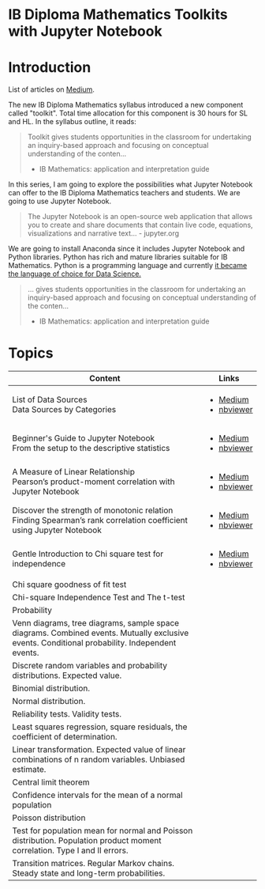 # IB Diploma Mathematics Toolkits with Jupyter Notebook

# Introduction

List of articles on [Medium](https://medium.com/@shinichiokada). 

The new IB Diploma Mathematics syllabus introduced a new component called "toolkit". Total time allocation for this component is 30 hours for SL and HL. In the syllabus outline, it reads:

> Toolkit gives students opportunities in the classroom for undertaking
> an inquiry-based approach and focusing on conceptual understanding 
> of the conten...
> - IB Mathematics: application and interpretation guide

In this series, I am going to explore the possibilities what Jupyter Notebook can offer to the IB Diploma Mathematics teachers and students. We are going to use Jupyter Notebook.

> The Jupyter Notebook is an open-source web application that allows you to create and share documents that contain live code, equations, visualizations and narrative text... - jupyter.org

We are going to install Anaconda since it includes Jupyter Notebook and Python libraries. Python has rich and mature libraries suitable for IB Mathematics. Python is a programming language and currently [it became the language of choice for Data Science.](https://www.netguru.com/blog/how-did-pytho-become-the-language-of-choice-for-data-science)

> ... gives students opportunities in the classroom for undertaking
> an inquiry-based approach and focusing on conceptual understanding 
> of the conten...
> - IB Mathematics: application and interpretation guide


# Topics

Content|Links
---|---
List of Data Sources<br> Data Sources by Categories|<ul><li>[Medium](https://medium.com/@shinichiokada/list-of-data-sources-de586e4fdd7?source=friends_link&sk=b57ca4c7f42d27dd81141a2d300a1813)<li>[nbviewer](https://nbviewer.jupyter.org/github/shinokada/python-for-ib-diploma-mathematics/blob/master/List_of_Data_sources.ipynb)</ul>
Beginner's Guide to Jupyter Notebook<br> From the setup to the descriptive statistics|<ul><li>[Medium](https://towardsdatascience.com/beginners-guide-to-jupyter-notebook-8bb85b85085?source=friends_link&sk=83bbd7201d6010e95f10b7c8e04d6545)<li>[nbviewer](https://nbviewer.jupyter.org/github/shinokada/python-for-ib-diploma-mathematics/blob/master/Beginners-Guide-to-Jupyter-Notebook.ipynb)</ul>
A Measure of Linear Relationship<br> Pearson’s product-moment correlation with Jupyter Notebook|<ul><li>[Medium](https://towardsdatascience.com/a-measure-of-linear-relationship-5dd4a995ee7e?source=friends_link&sk=a68b5bc35334e5a501ead9900f0ea5db)<li>[nbviewer](https://nbviewer.jupyter.org/github/shinokada/python-for-ib-diploma-mathematics/blob/master/A-Measure-of-Linear-Relationship.ipynb)</ul>
Discover the strength of monotonic relation<br> Finding Spearman’s rank correlation coefficient using Jupyter Notebook|<ul><li>[Medium](https://towardsdatascience.com/discover-the-strength-of-monotonic-relation-850d11f72046?source=friends_link&sk=e399b8b76149a133f1195baf520b8987)<li>[nbviewer](https://nbviewer.jupyter.org/github/shinokada/python-for-ib-diploma-mathematics/blob/master/Discover_the_strength_of_monotonic_relation.ipynb)</ul>
Gentle Introduction to Chi square test for independence|<ul><li>[Medium](https://towardsdatascience.com/gentle-introduction-to-chi-square-test-for-independence-7182a7414a95?source=friends_link&sk=f978a7738d991e1e526af3863a306428)<li>[nbviewer](https://nbviewer.jupyter.org/github/shinokada/python-for-ib-diploma-mathematics/blob/master/Gentle-Introduction-to-Chi-square-test-for-independence.ipynb)</ul>
Chi square goodness of fit test|
Chi-square Independence Test and The t-test|
Probability|
Venn diagrams, tree diagrams, sample space diagrams. Combined events. Mutually exclusive events. Conditional probability. Independent events.|
Discrete random variables and probability distributions. Expected value.|
Binomial distribution.|
Normal distribution.|
Reliability tests. Validity tests.|
Least squares regression, square residuals, the coefficient of determination.|
Linear transformation. Expected value of linear combinations of n random variables. Unbiased estimate.|
Central limit theorem|
Confidence intervals for the mean of a normal population|
Poisson distribution|
Test for population mean for normal and Poisson distribution. Population product moment correlation. Type I and II errors.|
Transition matrices. Regular Markov chains. Steady state and long-term probabilities.|


